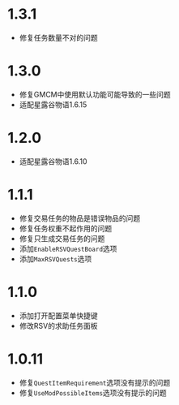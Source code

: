 # 1.3.1

- 修复任务数量不对的问题

# 1.3.0

- 修复GMCM中使用默认功能可能导致的一些问题
- 适配星露谷物语1.6.15

# 1.2.0

- 适配星露谷物语1.6.10

# 1.1.1

- 修复交易任务的物品是错误物品的问题
- 修复任务权重不起作用的问题
- 修复只生成交易任务的问题
- 添加`EnableRSVQuestBoard`选项
- 添加`MaxRSVQuests`选项

# 1.1.0

- 添加打开配置菜单快捷键
- 修改RSV的求助任务面板

# 1.0.11

- 修复`QuestItemRequirement`选项没有提示的问题
- 修复`UseModPossibleItems`选项没有提示的问题